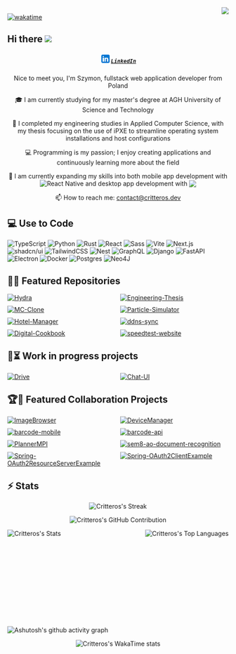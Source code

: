 <!-- <img align="right" src="https://visitor-badge.laobi.icu/badge?page_id=Critteros.Critteros"> -->
<img align="right" src="https://visitcount.itsvg.in/api?id=Critteros&label=Profile%20Views&color=12&icon=5&pretty=true">

[![wakatime](https://wakatime.com/badge/user/9ee7764e-0bfd-49ec-8ea8-4b7c458ba670.svg)](https://wakatime.com/@9ee7764e-0bfd-49ec-8ea8-4b7c458ba670)
                
## Hi there <img src="https://media.giphy.com/media/hvRJCLFzcasrR4ia7z/giphy.gif" width="25px"></a>

<h5 align="center">
  <code><a href="https://www.linkedin.com/in/szymon-kozio%C5%82/" title="LinkedIn Profile"><img style="vertical-align:text-bottom" width="25" src="assets/linkedin.svg">LinkedIn</a></code>
</h5>
<div align="center">
    <p>Nice to meet you, I'm Szymon, fullstack web application developer from Poland</p>
    <p>🎓 I am currently studying for my master's degree at AGH University of Science and Technology </p>
    <p>📜 I completed my engineering studies in Applied Computer Science, with my thesis focusing on the use of iPXE to streamline operating system installations and host configurations</p>
    <p>💻 Programming is my passion; I enjoy creating applications and continuously learning more about the field</p>
    <p>🌱 I am currently expanding my skills into both mobile app development with <img style="vertical-align:text-bottom" src="https://img.shields.io/badge/-React%20Native-black?style=flat-square&logo=react" alt="React Native" /> and desktop app development with <img style="vertical-align:text-bottom" src="https://img.shields.io/badge/-Tauri-black?style=flat-square&logo=tauri"/></p>
    <p>📫 How to reach me: <a href="mailto: contact@critteros.dev">contact@critteros.dev</a></p>
</div>

## 💻 Use to Code

![TypeScript](https://img.shields.io/badge/TypeScript-3178C6?style=for-the-badge&logo=typescript&logoColor=fff)
![Python](https://img.shields.io/badge/Python-3776AB?style=for-the-badge&logo=python&logoColor=fff)
![Rust](https://img.shields.io/badge/Rust-%23000000.svg?e&style=for-the-badge&logo=rust&logoColor=white)
![React](https://img.shields.io/badge/React-%2320232a.svg?style=for-the-badge&logo=react&logoColor=%2361DAFB)
![Sass](https://img.shields.io/badge/Sass-C69?style=for-the-badge&logo=sass&logoColor=fff)
![Vite](https://img.shields.io/badge/Vite-646CFF?style=for-the-badge&logo=vite&logoColor=fff)
![Next.js](https://img.shields.io/badge/next.js-000000?style=for-the-badge&logo=nextdotjs&logoColor=white)
![shadcn/ui](https://img.shields.io/badge/shadcn%2Fui-000?style=for-the-badge&logo=shadcnui&logoColor=fff)
![TailwindCSS](https://img.shields.io/badge/Tailwind%20CSS-%2338B2AC.svg?style=for-the-badge&logo=tailwind-css&logoColor=white)
![Nest](https://img.shields.io/badge/Nest.js-%23E0234E.svg?style=for-the-badge&logo=nestjs&logoColor=white)
![GraphQL](https://img.shields.io/badge/GraphQL-%23E10098.svg?style=for-the-badge&logo=graphql&logoColor=white)
![Django](https://img.shields.io/badge/Django-%23092E20.svg?style=for-the-badge&logo=django&logoColor=white)
![FastAPI](https://img.shields.io/badge/FastAPI-009485.svg?style=for-the-badge&logo=fastapi&logoColor=white)
![Electron](https://img.shields.io/badge/Electron-2B2E3A?style=for-the-badge&logo=electron&logoColor=fff)
![Docker](https://img.shields.io/badge/Docker-2496ED?style=for-the-badge&logo=docker&logoColor=fff)
![Postgres](https://img.shields.io/badge/Postgres-%23316192.svg?style=for-the-badge&logo=postgresql&logoColor=white)
![Neo4J](https://img.shields.io/badge/Neo4j-008CC1?style=for-the-badge&logo=neo4j&logoColor=white)

## 👨‍💻 Featured Repositories

<div style="display: grid; grid-template-columns: 1fr 1fr; gap: 10px;">
    <a href="https://github.com/Critteros/Hydra">
        <img src="https://github-readme-stats.vercel.app/api/pin/?username=Critteros&repo=Hydra&theme=nightowl&show_owner=false" alt="Hydra">
    </a>
    <a href="https://github.com/Critteros/Engineering-Thesis">
        <img src="https://github-readme-stats.vercel.app/api/pin/?username=Critteros&repo=Engineering-Thesis&theme=nightowl&show_owner=false" alt="Engineering-Thesis">
    </a>
    <a href="https://github.com/Critteros/MC-Clone">
        <img src="https://github-readme-stats.vercel.app/api/pin/?username=Critteros&repo=MC-Clone&theme=nightowl&show_owner=false" alt="MC-Clone" />
    </a>
    <a href="https://github.com/Critteros/Particle-Simulator">
        <img src="https://github-readme-stats.vercel.app/api/pin/?username=Critteros&repo=Particle-Simulator&theme=nightowl&show_owner=false" alt="Particle-Simulator" />
    </a>
    <a href="https://github.com/Critteros/Hotel-Manager">
        <img src="https://github-readme-stats.vercel.app/api/pin/?username=Critteros&repo=Hotel-Manager&theme=nightowl&show_owner=false" alt="Hotel-Manager" />
    </a>
    <a href="https://github.com/Critteros/ddns-sync">
        <img src="https://github-readme-stats.vercel.app/api/pin/?username=Critteros&repo=ddns-sync&theme=nightowl&show_owner=false" alt="ddns-sync" />
    </a>
    <a href="https://github.com/Critteros/Digital-Cookbook">
        <img src="https://github-readme-stats.vercel.app/api/pin/?username=Critteros&repo=Digital-Cookbook&theme=nightowl&show_owner=false" alt="Digital-Cookbook" />
    </a>
    <a href="https://github.com/Critteros/speedtest-website">
        <img src="https://github-readme-stats.vercel.app/api/pin/?username=Critteros&repo=speedtest-website&theme=nightowl&show_owner=false" alt="speedtest-website" />
    </a>
</div>

## 🚧⏳ Work in progress projects

<div style="display: grid; grid-template-columns: 1fr 1fr; gap: 10px;">
    <a href="https://github.com/Critteros/Drive">
        <img src="https://github-readme-stats.vercel.app/api/pin/?username=Critteros&repo=Drive&theme=nightowl&show_owner=false" alt="Drive">
    </a>
    <a href="https://github.com/Critteros/Chat-UI">
        <img src="https://github-readme-stats.vercel.app/api/pin/?username=Critteros&repo=Chat-UI&theme=nightowl&show_owner=false" alt="Chat-UI">
    </a>       
</div>

## 🏆🤝 Featured Collaboration Projects

<div style="display: grid; grid-template-columns: 1fr 1fr; gap: 10px;">
    <a href="https://github.com/Critteros/ImageBrowser">
        <img src="https://github-readme-stats.vercel.app/api/pin/?username=Critteros&repo=ImageBrowser&theme=nightowl&show_owner=false" alt="ImageBrowser" />
    </a>
    <a href="https://github.com/Teamdur/DeviceManager">
        <img src="https://github-readme-stats.vercel.app/api/pin/?username=Teamdur&repo=DeviceManager&theme=nightowl&show_owner=false" alt="DeviceManager" />
    </a>
    <a href="https://github.com/Mewelopers/barcode-mobile">
        <img src="https://github-readme-stats.vercel.app/api/pin/?username=Mewelopers&repo=barcode-mobile&theme=nightowl&show_owner=false" alt="barcode-mobile" />
    </a>
    <a href="https://github.com/Mewelopers/barcode-api">
        <img src="https://github-readme-stats.vercel.app/api/pin/?username=Mewelopers&repo=barcode-api&theme=nightowl&show_owner=false" alt="barcode-api" />
    </a>
    <a href="https://github.com/WFiIS-IS/PlannerMPI">
        <img src="https://github-readme-stats.vercel.app/api/pin/?username=WFiIS-IS&repo=PlannerMPI&theme=nightowl&show_owner=false" alt="PlannerMPI" />
    </a>
     <a href="https://github.com/WFiIS-IS/sem8-ao-document-recognition">
        <img src="https://github-readme-stats.vercel.app/api/pin/?username=WFiIS-IS&repo=sem8-ao-document-recognition&theme=nightowl&show_owner=false" alt="sem8-ao-document-recognition" />
    </a>
    <a href="https://github.com/WFiIS-IS/Spring-OAuth2ResourceServerExample">
        <img src="https://github-readme-stats.vercel.app/api/pin/?username=WFiIS-IS&repo=Spring-OAuth2ResourceServerExample&theme=nightowl&show_owner=false" alt="Spring-OAuth2ResourceServerExample" />
    </a>
    <a href="https://github.com/WFiIS-IS/Spring-OAuth2ClientExample">
        <img src="https://github-readme-stats.vercel.app/api/pin/?username=WFiIS-IS&repo=Spring-OAuth2ClientExample&theme=nightowl&show_owner=false" alt="Spring-OAuth2ClientExample" />
    </a>
</div>

## ⚡ Stats

<p align="center">
    <img src="https://github-readme-streak-stats.herokuapp.com/?user=Critteros&theme=nightowl&hide_border=true" alt="Critteros's Streak">
</p>

<p align="center">
    <img src="https://github-profile-summary-cards.vercel.app/api/cards/profile-details?username=Critteros&theme=nightowl" alt="Critteros's GitHub Contribution">
</p>

<div style="display: flex; flex-direction: row; justify-content: space-between; margin-bottom: 20px;">
    <img src="https://github-readme-stats.vercel.app/api?username=Critteros&theme=nightowl&show_icons=true&hide_border=true&count_private=true" height="200px" alt="Critteros's Stats">
    <img src="https://github-readme-stats.vercel.app/api/top-langs/?username=Critteros&theme=nightowl&show_icons=true&hide_border=true&layout=compact&hide=jupyter%20notebook" height="200px" alt="Critteros's Top Languages">
</div>


![Ashutosh's github activity graph](https://github-readme-activity-graph.vercel.app/graph?username=Critteros&bg_color=011627&color=7edbc9&line=c792ea&point=ffea95&area=true&hide_border=true)

<p align="center" >
    <img src="https://github-readme-stats.vercel.app/api/wakatime?username=Critteros&theme=nightowl&layout=compact&langs_count=30" style="width: 70%;" alt="Critteros's WakaTime stats">
</p>